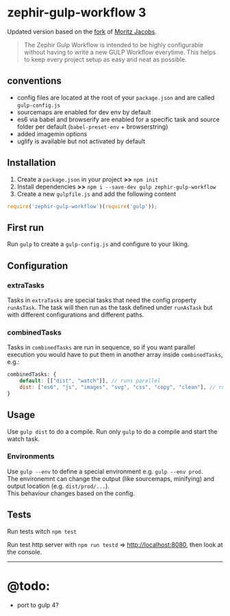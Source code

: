 # zephir-gulp-workflow 3

Updated version based on the [fork](https://github.com/moritzjacobs/mj-gulp-workflow) of [Moritz Jacobs](https://github.com/moritzjacobs).

> The Zephir Gulp Workflow is intended to be highly configurable without having to write a new GULP Workflow everytime. This helps to keep every project setup as easy and neat as possible.

## conventions
- config files are located at the root of your `package.json` and are called `gulp-config.js`
- sourcemaps are enabled for dev env by default
- es6 via babel and browserify are enabled for a specific task and source folder per default (`babel-preset-env` + browserstring)
- added imagemin options
- uglify is available but not activated by default

## Installation

1. Create a `package.json` in your project **>>** `npm init`
2. Install dependencies **>>** `npm i --save-dev gulp zephir-gulp-workflow`
3. Create a new `gulpfile.js` and add the following content

```js
require('zephir-gulp-workflow')(require('gulp'));
```

## First run

Run `gulp` to create a `gulp-config.js` and configure to your liking.

## Configuration

### extraTasks

Tasks in `extraTasks` are special tasks that need the config property `runAsTask`. The task will then run as the task defined under `runAsTask` but with different configurations and different paths.

### combinedTasks

Tasks in `combinedTasks` are run in sequence, so if you want parallel execution you would have to put them in another array inside `combinedTasks`, e.g.:

```js
combinedTasks: {
	default: [["dist", "watch"]], // runs parallel
	dist: ["es6", "js", "images", "svg", "css", "copy", "clean"], // runs sequential
}
```

## Usage

Use `gulp dist` to do a compile.
Run only `gulp` to do a compile and start the watch task.

### Environments

Use `gulp --env` to define a special environment e.g. `gulp --env prod`.  
The environemnt can change the output (like sourcemaps, minifying) and output location (e.g. `dist/prod/...`).  
This behaviour changes based on the config.

## Tests

Run tests witch `npm test`

Run test http server with `npm run testd` => <http://localhost:8080>, then look at the console.

---

# @todo:
- port to gulp 4?